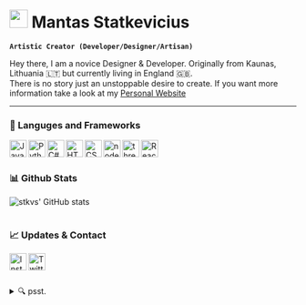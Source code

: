 # <img width="32px" src="https://cdn.jsdelivr.net/gh/Readme-Workflows/Readme-Icons@main/icons/gifs/wave.gif" /> Mantas Statkevicius

**`Artistic Creator (Developer/Designer/Artisan)`**

Hey there, I am a novice Designer & Developer. Originally from Kaunas, Lithuania 🇱🇹 but currently living in England 🇬🇧. <br/>
There is no story just an unstoppable desire to create. If you want more information take a look at my [Personal Website](https://stkvs.com) 

---

### 🔧 Languges and Frameworks

<img alt="JavaScript" width="30px" align="left" src="https://cdn.jsdelivr.net/gh/devicons/devicon@latest/icons/javascript/javascript-original.svg" />
<img alt="Python" width="30px" align="left" src="https://cdn.jsdelivr.net/gh/devicons/devicon@latest/icons/python/python-original.svg" />
<img alt="C#" width="30px" align="left" src="https://cdn.jsdelivr.net/gh/devicons/devicon@latest/icons/csharp/csharp-original.svg" />
<img alt="HTML" width="30px" align="left" src="https://cdn.jsdelivr.net/gh/devicons/devicon@latest/icons/html5/html5-original.svg" />
<img alt="CSS" width="30px" align="left" src="https://cdn.jsdelivr.net/gh/devicons/devicon@latest/icons/css3/css3-original.svg" />
<img alt="nodeJS" width="30px" align="left" src="https://cdn.jsdelivr.net/gh/devicons/devicon@latest/icons/nodejs/nodejs-original.svg" />       
<img alt="threeJS" width="30px" align="left" src="https://cdn.jsdelivr.net/gh/devicons/devicon@latest/icons/threejs/threejs-original.svg" />
<img alt="React" width="30px" align="left" src="https://cdn.jsdelivr.net/gh/devicons/devicon@latest/icons/react/react-original.svg" />
</br>
          
#

### 📊 Github Stats

![stkvs' GitHub stats](https://github-readme-stats.vercel.app/api?username=stkvs&show_icons=true&theme=ambient_gradient)

#

### 📈 Updates & Contact

<a href="https://instagram.com/mstkvs" target="_blank">
          <img alt="Instagram" width="30px" align="left" src="https://github.com/gauravghongde/social-icons/blob/master/PNG/Color/Instagram.png?raw=true" />
</a>
<a href="https://twitter.com/MantasStkvs" target="_blank">
          <img alt="Twitter" width="30px" align="left" src="https://github.com/gauravghongde/social-icons/blob/master/PNG/Color/Twitter.png?raw=true" />
</a>
<br/>

#

<details>
  <summary>🔍 psst.</summary>

  [click me](https://www.youtube.com/watch?v=dQw4w9WgXcQ)
</details>

